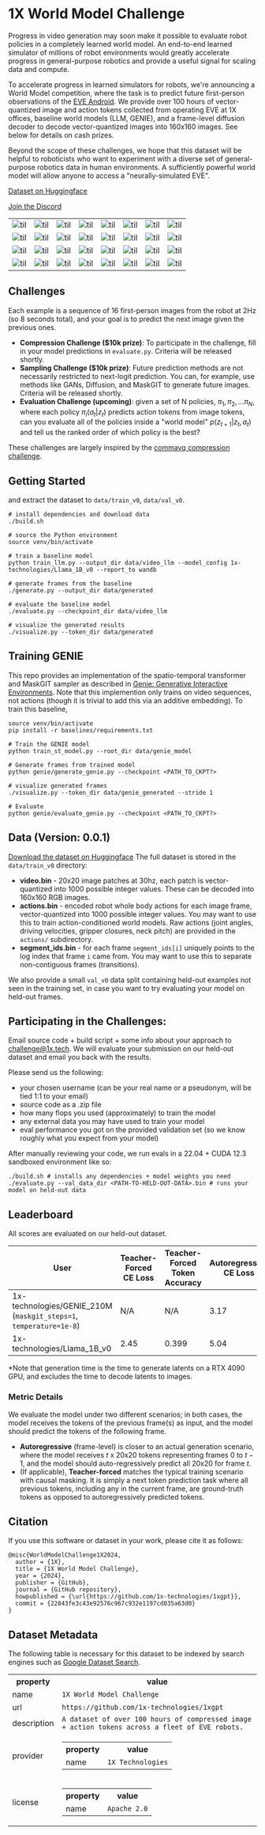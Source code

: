 # 1X World Model Challenge

Progress in video generation may soon make it possible to evaluate robot policies in a completely learned world model. An end-to-end learned simulator of millions of robot environments would greatly accelerate progress in general-purpose robotics and provide a useful signal for scaling data and compute.

To accelerate progress in learned simulators for robots, we're announcing a World Model competition, where the task is to predict future first-person observations of the [EVE Android](https://www.1x.tech/androids/eve). We provide over 100 hours of vector-quantized image and action tokens collected from operating EVE at 1X offices, baseline world models (LLM, GENIE), and a frame-level diffusion decoder to decode vector-quantized images into 160x160 images. See below for details on cash prizes.

Beyond the scope of these challenges, we hope that this dataset will be helpful to roboticists who want to experiment with a diverse set of general-purpose robotics data in human environments. A sufficiently powerful world model will allow anyone to access a "neurally-simulated EVE".

[Dataset on Huggingface](https://huggingface.co/datasets/1x-technologies/worldmodel)

[Join the Discord](https://discord.gg/UMnzbTkw)


|||||||||
|---|---|---|---|---|---|---|---|
|![til](./assets/generated_offset2521107.gif)|![til](./assets/generated_offset6722954.gif)|![til](./assets/generated_offset8963939.gif)|![til](./assets/generated_offset3734974.gif)|![til](./assets/generated_offset8777190.gif)|![til](./assets/generated_offset4855467.gif)|![til](./assets/generated_offset5789210.gif)|![til](./assets/generated_offset186748.gif)|
|![til](./assets/generated_offset9617559.gif)|![til](./assets/generated_offset6629580.gif)|![til](./assets/generated_offset11485047.gif)|![til](./assets/generated_offset93374.gif)|![til](./assets/generated_offset4762092.gif)|![til](./assets/generated_offset3454851.gif)|![til](./assets/generated_offset7843446.gif)|![til](./assets/generated_offset5322338.gif)|
|![til](./assets/generated_offset4481969.gif)|![til](./assets/generated_offset2707856.gif)|![til](./assets/generated_offset8030195.gif)|![til](./assets/generated_offset10457929.gif)|![til](./assets/generated_offset2054236.gif)|![til](./assets/generated_offset8683816.gif)|![til](./assets/generated_offset5415713.gif)|![til](./assets/generated_offset10364554.gif)|
|![til](./assets/generated_offset2427733.gif)|![til](./assets/generated_offset7563323.gif)|![til](./assets/generated_offset1120492.gif)|![til](./assets/generated_offset11858544.gif)|![til](./assets/generated_offset7469949.gif)|![til](./assets/generated_offset9524185.gif)|![til](./assets/generated_offset2240984.gif)|![til](./assets/generated_offset9710934.gif)|

## Challenges

Each example is a sequence of 16 first-person images from the robot at 2Hz (so 8 seconds total), and your goal is to predict the next image given the previous ones.

- **Compression Challenge ($10k prize)**: To participate in the challenge, fill in your model predictions in `evaluate.py`. Criteria will be released shortly.
- **Sampling Challenge ($10k prize)**: Future prediction methods are not necessarily restricted to next-logit prediction. You can, for example, use methods like GANs, Diffusion, and MaskGIT to generate future images. Criteria will be released shortly.
- **Evaluation Challenge (upcoming)**: given a set of N policies, $\pi_1, \pi_2, ... \pi_N$, where each policy $\pi_i(a_t|z_t)$ predicts action tokens from image tokens, can you evaluate all of the policies inside a "world model" $p(z_{t+1}|z_t, a_t)$ and tell us the ranked order of which policy is the best?

These challenges are largely inspired by the [commavq compression challenge](https://github.com/commaai/commavq).

## Getting Started

 and extract the dataset to `data/train_v0`, `data/val_v0`.

```
# install dependencies and download data
./build.sh 

# source the Python environment
source venv/bin/activate

# train a baseline model
python train_llm.py --output_dir data/video_llm --model_config 1x-technologies/Llama_1B_v0 --report_to wandb

# generate frames from the baseline
./generate.py --output_dir data/generated

# evaluate the baseline model
./evaluate.py --checkpoint_dir data/video_llm

# visualize the generated results
./visualize.py --token_dir data/generated 
```

## Training GENIE

This repo provides an implementation of the spatio-temporal transformer and MaskGIT sampler as described in [Genie: Generative Interactive Environments](https://arxiv.org/abs/2402.15391). Note that this implemention only trains on video sequences, not actions (though it is trivial to add this via an additive embedding). To train this baseline, 

```
source venv/bin/activate
pip install -r baselines/requirements.txt

# Train the GENIE model
python train_st_model.py --root_dir data/genie_model

# Generate frames from trained model
python genie/generate_genie.py --checkpoint <PATH_TO_CKPT?>

# visualize generated frames
./visualize.py --token_dir data/genie_generated --stride 1

# Evaluate
python genie/evaluate_genie.py --checkpoint <PATH_TO_CKPT?>

```

## Data (Version: 0.0.1)
[Download the dataset on Huggingface](https://huggingface.co/datasets/1x-technologies/worldmodel)
The full dataset is stored in the `data/train_v0` directory:

- **video.bin** - 20x20 image patches at 30hz, each patch is vector-quantized into 1000 possible integer values. These can be decoded into 160x160 RGB images.
- **actions.bin** - encoded robot whole body actions for each image frame, vector-quantized into 1000 possible integer values. You may want to use this to train action-conditioned world models. Raw actions (joint angles, driving velocities, gripper closures, neck pitch) are provided in the `actions/` subdirectory. 
- **segment_ids.bin** - for each frame `segment_ids[i]` uniquely points to the log index that frame `i` came from. You may want to use this to separate non-contiguous frames (transitions).

We also provide a small `val_v0` data split containing held-out examples not seen in the training set, in case you want to try evaluating your model on held-out frames.

## Participating in the Challenges: 

Email source code + build script + some info about your approach to challenge@1x.tech. We will evaluate your submission on our held-out dataset and email you back with the results. 

Please send us the following:
- your chosen username (can be your real name or a pseudonym, will be tied 1:1 to your email)
- source code as a .zip file
- how many flops you used (approximately) to train the model
- any external data you may have used to train your model
- eval performance you got on the provided validation set (so we know roughly what you expect from your model)

After manually reviewing your code, we run evals in a 22.04 + CUDA 12.3 sandboxed environment like so:

```
./build.sh # installs any dependencies + model weights you need
./evaluate.py --val_data_dir <PATH-TO-HELD-OUT-DATA>.bin # runs your model on held-out data
```

## Leaderboard

All scores are evaluated on our held-out dataset.

| **User**                                                           | **Teacher-Forced CE Loss** | **Teacher-Forced Token Accuracy** | **Autoregressive CE Loss** | **Autoregressive Token Accuracy** | **Autoregressive LPIPS** | **Generation Time\* (secs/frame)** |
|--------------------------------------------------------------------|----------------------------|-----------------------------------|----------------------------|-----------------------------------|--------------------------|------------------------------------|
| 1x-technologies/GENIE_210M (`maskgit_steps=1`, `temperature=1e-8`) | N/A                        | N/A                               | 3.17                       | 0.319                             | 0.20                     | 0.085                              |
| 1x-technologies/Llama_1B_v0                                        | 2.45                       | 0.399                             | 5.04                       | 0.269                             | 0.23                     | 2.22                               |

*Note that generation time is the time to generate latents on a RTX 4090 GPU, and excludes the time to decode latents to images.

### Metric Details
We evaluate the model under two different scenarios; in both cases, the model receives the tokens of the previous frame(s) as input, 
and the model should predict the tokens of the following frame. 
- **Autoregressive** (frame-level) is closer to an actual generation scenario, where the model receives $t$ x 20x20 tokens representing frames 0 to $t - 1$, 
and the model should auto-regressively predict all 20x20 for frame $t$.
- (If applicable), **Teacher-forced** matches the typical training scenario with causal masking. 
It is simply a next token prediction task where all previous tokens, including any in the current frame, are ground-truth tokens as opposed to autoregressively predicted tokens.


## Citation

If you use this software or dataset in your work, please cite it as follows:

```
@misc{WorldModelChallenge1X2024,
  author = {1X},
  title = {1X World Model Challenge},
  year = {2024},
  publisher = {GitHub},
  journal = {GitHub repository},
  howpublished = {\url{https://github.com/1x-technologies/1xgpt}},
  commit = {22843fe3c43e92576c967c932e1197cd035a63d0}
}
```

## Dataset Metadata
The following table is necessary for this dataset to be indexed by search
engines such as <a href="https://g.co/datasetsearch">Google Dataset Search</a>.
<div itemscope itemtype="http://schema.org/Dataset">
<table>
  <tr>
    <th>property</th>
    <th>value</th>
  </tr>
  <tr>
    <td>name</td>
    <td><code itemprop="name">1X World Model Challenge</code></td>
  </tr>
  <tr>
    <td>url</td>
    <td><code itemprop="url">https://github.com/1x-technologies/1xgpt</code></td>
  </tr>
  <tr>
    <td>description</td>
    <td><code itemprop="description">A dataset of over 100 hours of compressed image + action tokens across a fleet of EVE robots.</code></td>
  </tr>
  <tr>
    <td>provider</td>
    <td>
      <div itemscope itemtype="http://schema.org/Organization" itemprop="provider">
        <table>
          <tr>
            <th>property</th>
            <th>value</th>
          </tr>
          <tr>
            <td>name</td>
            <td><code itemprop="name">1X Technologies</code></td>
          </tr>
        </table>
      </div>
    </td>
  </tr>
  <tr>
    <td>license</td>
    <td>
      <div itemscope itemtype="http://schema.org/CreativeWork" itemprop="license">
        <table>
          <tr>
            <th>property</th>
            <th>value</th>
          </tr>
          <tr>
            <td>name</td>
            <td><code itemprop="name">Apache 2.0</code></td>
          </tr>
        </table>
      </div>
    </td>
  </tr>
</table>
</div>